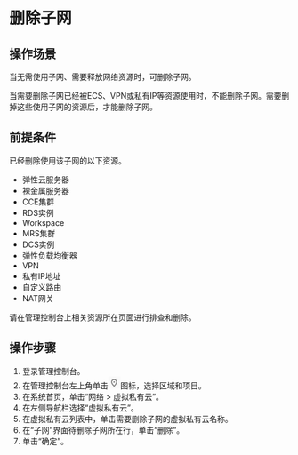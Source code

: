 # 删除子网<a name="zh-cn_topic_0030969476"></a>

## 操作场景<a name="s8ad0e546d9d54aa58a7129000d48ed42"></a>

当无需使用子网、需要释放网络资源时，可删除子网。

当需要删除子网已经被ECS、VPN或私有IP等资源使用时，不能删除子网。需要删掉这些使用子网的资源后，才能删除子网。

## 前提条件<a name="section15525141093410"></a>

已经删除使用该子网的以下资源。

-   弹性云服务器
-   裸金属服务器
-   CCE集群
-   RDS实例
-   Workspace
-   MRS集群
-   DCS实例
-   弹性负载均衡器
-   VPN
-   私有IP地址
-   自定义路由
-   NAT网关

请在管理控制台上相关资源所在页面进行排查和删除。

## 操作步骤<a name="s4b884e9768c64c3098a294765ad64bc9"></a>

1.  登录管理控制台。
2.  在管理控制台左上角单击![](figures/icon-region.png)图标，选择区域和项目。
3.  在系统首页，单击“网络 \> 虚拟私有云”。
4.  在左侧导航栏选择“虚拟私有云”。
5.  在虚拟私有云列表中，单击需要删除子网的虚拟私有云名称。
6.  在“子网”界面待删除子网所在行，单击“删除”。
7.  单击“确定”。

